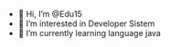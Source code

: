 - 👋 Hi, I’m @Edu15
- 👀 I’m interested in Developer Sistem
- 🌱 I’m currently learning language java
  

<!---
Edu15/Edu15 is a ✨ special ✨ repository because its `README.md` (this file) appears on your GitHub profile.
You can click the Preview link to take a look at your changes.
--->
